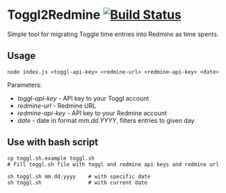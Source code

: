 # Toggl2Redmine [![Build Status](https://travis-ci.org/trawiasty/toggl2redmine.svg?branch=master)](https://travis-ci.org/trawiasty/toggl2redmine)

Simple tool for migrating Toggle time entries into Redmine as time spents.

## Usage

`node index.js <toggl-api-key> <redmine-url> <redmine-api-key> <date>`

Parameters:
- *toggl-api-key*   - API key to your Toggl account
- *redmine-url*     - Redmine URL
- *redmine-api-key* - API key to your Redmine account
- *date*            - date in format *mm.dd.YYYY*, filters entries to given day

## Use with bash script

``` 
cp toggl.sh.example toggl.sh
# Fill toggl.sh file with toggl and redmine api keys and redmine url

sh toggl.sh mm.dd.yyyy    # with specific date
sh toggl.sh               # with current date
``` 
